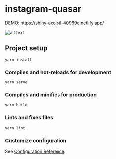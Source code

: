 # instagram-quasar

DEMO: https://shiny-axolotl-40969c.netlify.app/

![alt text](https://raw.githubusercontent.com/LennonSantos/instagram-quasar/main/src/assets/Captura%20de%20Tela%202021-09-01%20%C3%A0s%2001.15.34.png?raw=true)

## Project setup
```
yarn install
```

### Compiles and hot-reloads for development
```
yarn serve
```

### Compiles and minifies for production
```
yarn build
```

### Lints and fixes files
```
yarn lint
```

### Customize configuration
See [Configuration Reference](https://cli.vuejs.org/config/).
